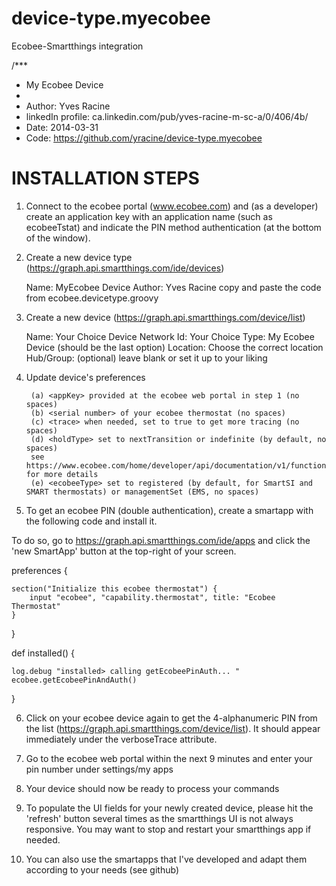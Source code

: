 device-type.myecobee
====================

Ecobee-Smartthings integration

/***
 *  My Ecobee Device
 *
 *  Author: Yves Racine
 *  linkedIn profile: ca.linkedin.com/pub/yves-racine-m-sc-a/0/406/4b/
 *  Date: 2014-03-31
 *  Code: https://github.com/yracine/device-type.myecobee
 
INSTALLATION STEPS
==================
 
1) Connect to the ecobee portal (www.ecobee.com) and (as a developer) create an application key with an application name (such as    ecobeeTstat) and indicate the PIN method authentication (at the bottom of the window).

2) Create a new device type (https://graph.api.smartthings.com/ide/devices)

      Name: MyEcobee Device
      Author: Yves Racine
      copy and paste the code from ecobee.devicetype.groovy
3) Create a new device (https://graph.api.smartthings.com/device/list)

      Name: Your Choice
      Device Network Id: Your Choice
      Type: My Ecobee Device (should be the last option)
      Location: Choose the correct location
      Hub/Group: (optional) leave blank or set it up to your liking
 
4) Update device's preferences


        (a) <appKey> provided at the ecobee web portal in step 1 (no spaces)
        (b) <serial number> of your ecobee thermostat (no spaces)
        (c) <trace> when needed, set to true to get more tracing (no spaces)
        (d) <holdType> set to nextTransition or indefinite (by default, no spaces) 
        see https://www.ecobee.com/home/developer/api/documentation/v1/functions/SetHold.shtml for more details 
        (e) <ecobeeType> set to registered (by default, for SmartSI and SMART thermostats) or managementSet (EMS, no spaces)

5) To get an ecobee PIN (double authentication), create a smartapp with the following code and install it.

To do so, go to  https://graph.api.smartthings.com/ide/apps and click the 'new SmartApp' button at the top-right of your screen.



preferences {
    
	section("Initialize this ecobee thermostat") {
		input "ecobee", "capability.thermostat", title: "Ecobee Thermostat"
	}
            
}



def installed() {
   
    log.debug "installed> calling getEcobeePinAuth... "
    ecobee.getEcobeePinAndAuth()
    
}

6) Click on your ecobee device again to get the 4-alphanumeric PIN  from the list (https://graph.api.smartthings.com/device/list). It should appear immediately under the verboseTrace attribute.


7) Go to the ecobee web portal within the next 9 minutes and enter your pin number under settings/my apps

 
8) Your device should now be ready to process your commands

9) To populate the UI fields for your newly created device, please hit the 'refresh' button several times as the smartthings UI is not always responsive.  You may want to stop and restart your smartthings app if needed.

10) You can also use the smartapps that I've developed and adapt them according to your needs (see github)

